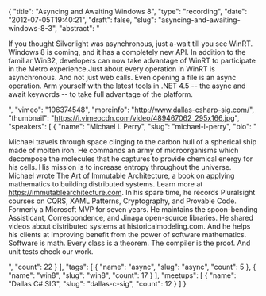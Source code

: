 {
  "title": "Asyncing and Awaiting Windows 8",
  "type": "recording",
  "date": "2012-07-05T19:40:21",
  "draft": false,
  "slug": "asyncing-and-awaiting-windows-8-3",
  "abstract": "<p>If you thought Silverlight was asynchronous, just a-wait till you see WinRT. Windows 8 is coming, and it has a completely new API. In addition to the familiar Win32, developers can now take advantage of WinRT to participate in the Metro experience.Just about every operation in WinRT is asynchronous. And not just web calls. Even opening a file is an async operation. Arm yourself with the latest tools in .NET 4.5 -- the async and await keywords -- to take full advantage of the platform.</p>",
  "vimeo": "106374548",
  "moreinfo": "http://www.dallas-csharp-sig.com/",
  "thumbnail": "https://i.vimeocdn.com/video/489467062_295x166.jpg",
  "speakers": [
    {
      "name": "Michael L Perry",
      "slug": "michael-l-perry",
      "bio": "<p>Michael travels through space clinging to the carbon hull of a spherical ship made of molten iron. He commands an army of microorganisms which decompose the molecules that he captures to provide chemical energy for his cells. His mission is to increase entropy throughout the universe. Michael wrote The Art of Immutable Architecture, a book on applying mathematics to building distributed systems. Learn more at https://immutablearchitecture.com. In his spare time, he records Pluralsight courses on CQRS, XAML Patterns, Cryptography, and Provable Code. Formerly a Microsoft MVP for seven years. He maintains the spoon-bending Assisticant, Correspondence, and Jinaga open-source libraries. He shared videos about distributed systems at historicalmodeling.com. And he helps his clients at Improving benefit from the power of software mathematics. Software is math. Every class is a theorem. The compiler is the proof. And unit tests check our work.</p>",
      "count": 22
    }
  ],
  "tags": [
    {
      "name": "async",
      "slug": "async",
      "count": 5
    },
    {
      "name": "win8",
      "slug": "win8",
      "count": 17
    }
  ],
  "meetups": [
    {
      "name": "Dallas C# SIG",
      "slug": "dallas-c-sig",
      "count": 12
    }
  ]
}